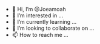 - 👋 Hi, I’m @Joeamoah
- 👀 I’m interested in ...
- 🌱 I’m currently learning ...
- 💞️ I’m looking to collaborate on ...
- 📫 How to reach me ...

<!---
Joeamoah/Joeamoah is a ✨ special ✨ repository because its `README.md` (this file) appears on your GitHub profile.
You can click the Preview link to take a look at your changes.
--->
